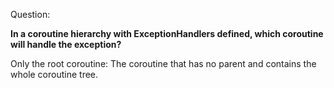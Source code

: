 Question:

**In a coroutine hierarchy with ExceptionHandlers defined, which coroutine will handle the exception?**

<div class="hint">
  Only the root coroutine: The coroutine that has no parent and contains the whole coroutine tree.
</div>